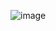 ![image](https://user-images.githubusercontent.com/102420417/175815878-6c7403b5-63e6-4041-91c7-865751a6596d.png)
